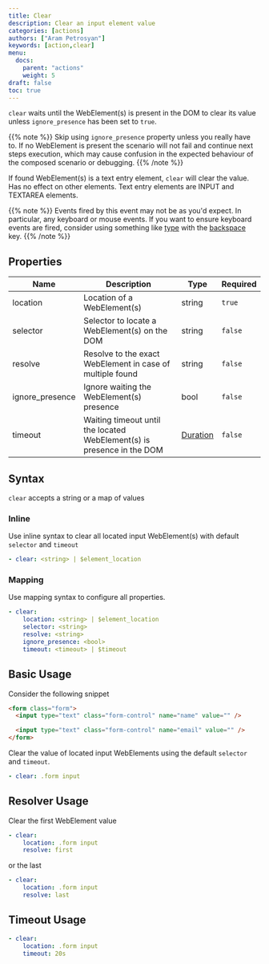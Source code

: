 ```yaml
---
title: Clear
description: Clear an input element value
categories: [actions]
authors: ["Aram Petrosyan"]
keywords: [action,clear]
menu:
  docs:
    parent: "actions"
    weight: 5
draft: false
toc: true    
---
```


`clear` waits until the WebElement(s) is present in the DOM to clear its value unless `ignore_presence` has been set to `true`.

{{% note %}}
Skip using `ignore_presence` property unless you really have to. If no WebElement is present the scenario will not fail and continue next steps execution, which may cause confusion in the expected behaviour of the composed scenario or debugging.
{{% /note %}}

If found WebElement(s) is a text entry element, `clear` will clear the value. Has no effect on other
elements. Text entry elements are INPUT and TEXTAREA elements.

{{% note %}}
Events fired by this event may not be as you'd expect. In particular, any keyboard or mouse events.
If you want to ensure keyboard events are fired, consider using something like <a href="/docs/type.html">type</a>
with the <a href="/docs/type.html#backspace">backspace</a> key.
{{% /note %}}

## Properties

Name|Description|Type|Required
---|---|---|---
location|Location of a WebElement(s)|string|`true`
selector|Selector to locate a WebElement(s) on the DOM|string|`false`
resolve|Resolve to the exact WebElement in case of multiple found|string|`false`
ignore_presence|Ignore waiting the WebElement(s) presence|bool|`false`
timeout|Waiting timeout until the located WebElement(s) is presence in the DOM|[Duration](/duration)|`false`

## Syntax

`clear` accepts a string or a map of values

### Inline

Use inline syntax to clear all located input WebElement(s) with default `selector` and `timeout`

```yaml
- clear: <string> | $element_location
```

### Mapping

Use mapping syntax to configure all properties.

```yaml
- clear:
    location: <string> | $element_location
    selector: <string>
    resolve: <string>
    ignore_presence: <bool>
    timeout: <timeout> | $timeout
```

## Basic Usage

Consider the following snippet

```HTML
<form class="form">
  <input type="text" class="form-control" name="name" value="" />

  <input type="text" class="form-control" name="email" value="" />
</form>
```

Clear the value of located input WebElements using the default `selector` and `timeout`.

```yaml
- clear: .form input
```

## Resolver Usage

Clear the first WebElement value

```yaml
- clear:
    location: .form input
    resolve: first
```

or the last

```yaml
- clear:
    location: .form input
    resolve: last
```

## Timeout Usage

```yaml
- clear:
    location: .form input
    timeout: 20s
```
